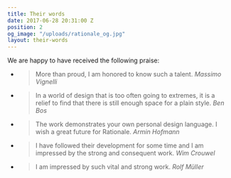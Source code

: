 ```yaml
---
title: Their words
date: 2017-06-28 20:31:00 Z
position: 2
og_image: "/uploads/rationale_og.jpg"
layout: their-words
---
```


We are happy to have received the following praise:


- > More than proud, I am honored to know such a talent.
<cite>Massimo Vignelli</cite>

- > In a world of design that is too often going to extremes, it is a relief to find that there is still enough space for a plain style.
<cite>Ben Bos</cite>

- > The work demonstrates your own personal design language. I wish a great future for Rationale.
<cite>Armin Hofmann</cite>

- >I have followed their development for some time and I am impressed by the strong and consequent work.
<cite>Wim Crouwel</cite>

- >I am impressed by such vital and strong work.
<cite>Rolf Müller</cite>


